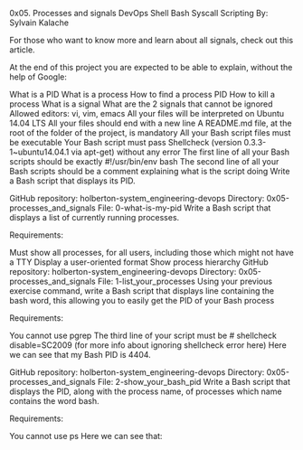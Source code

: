 0x05. Processes and signals
DevOps
Shell
Bash
Syscall
Scripting
 By: Sylvain Kalache








For those who want to know more and learn about all signals, check out this article.

At the end of this project you are expected to be able to explain, without the help of Google:

What is a PID
What is a process
How to find a process PID
How to kill a process
What is a signal
What are the 2 signals that cannot be ignored
Allowed editors: vi, vim, emacs
All your files will be interpreted on Ubuntu 14.04 LTS
All your files should end with a new line
A README.md file, at the root of the folder of the project, is mandatory
All your Bash script files must be executable
Your Bash script must pass Shellcheck (version 0.3.3-1~ubuntu14.04.1 via apt-get) without any error
The first line of all your Bash scripts should be exactly #!/usr/bin/env bash
The second line of all your Bash scripts should be a comment explaining what is the script doing
Write a Bash script that displays its PID.

GitHub repository: holberton-system_engineering-devops
Directory: 0x05-processes_and_signals
File: 0-what-is-my-pid
Write a Bash script that displays a list of currently running processes.

Requirements:

Must show all processes, for all users, including those which might not have a TTY
Display a user-oriented format
Show process hierarchy
GitHub repository: holberton-system_engineering-devops
Directory: 0x05-processes_and_signals
File: 1-list_your_processes
Using your previous exercise command, write a Bash script that displays line containing the bash word, this allowing you to easily get the PID of your Bash process

Requirements:

You cannot use pgrep
The third line of your script must be # shellcheck disable=SC2009 (for more info about ignoring shellcheck error here)
Here we can see that my Bash PID is 4404.

GitHub repository: holberton-system_engineering-devops
Directory: 0x05-processes_and_signals
File: 2-show_your_bash_pid
Write a Bash script that displays the PID, along with the process name, of processes which name contains the word bash.

Requirements:

You cannot use ps
Here we can see that:
